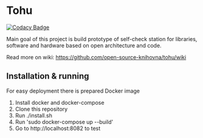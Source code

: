 Tohu
====

[![Codacy Badge](https://api.codacy.com/project/badge/Grade/60ef750ded6a422488b003e9d4fda0bd)](https://www.codacy.com/app/xmorave2/tohu?utm_source=github.com&utm_medium=referral&utm_content=open-source-knihovna/tohu&utm_campaign=badger)

Main goal of this project is build prototype of self-check station for libraries, software and hardware based on open architecture and code.

Read more on wiki: https://github.com/open-source-knihovna/tohu/wiki

Installation & running
----------------------
For easy deployment there is prepared Docker image

1. Install docker and docker-compose
2. Clone this repository
3. Run ./install.sh
4. Run 'sudo docker-compose up --build'
5. Go to http://localhost:8082 to test
